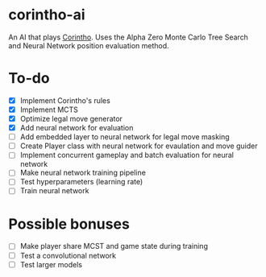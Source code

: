 # corintho-ai

An AI that plays [Corintho](http://www.di.fc.ul.pt/~jpn/gv/corintho.htm). Uses the Alpha Zero Monte Carlo Tree Search and Neural Network position evaluation method.

# To-do

- [x] Implement Corintho's rules
- [x] Implement MCTS
- [x] Optimize legal move generator
- [x] Add neural network for evaluation
- [ ] Add embedded layer to neural network for legal move masking
- [ ] Create Player class with neural network for evaulation and move guider
- [ ] Implement concurrent gameplay and batch evaluation for neural network
- [ ] Make neural network training pipeline
- [ ] Test hyperparameters (learning rate)
- [ ] Train neural network

# Possible bonuses

- [ ] Make player share MCST and game state during training
- [ ] Test a convolutional network
- [ ] Test larger models
